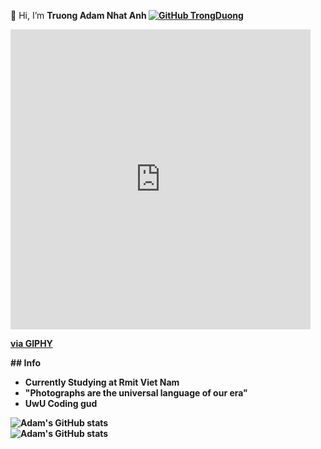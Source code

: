  👋 Hi, I’m <strong>Truong Adam Nhat Anh<strong> 
 [![GitHub TrongDuong](https://img.shields.io/github/followers/adamtruong?label=follow&style=social)](https://github.com/adamtruong)
 <iframe src="https://giphy.com/embed/GkD4U3VfiIbzcBhQNu" width="480" height="480" frameBorder="0" class="giphy-embed" allowFullScreen></iframe><p><a href="https://giphy.com/gifs/GkD4U3VfiIbzcBhQNu">via GIPHY</a></p>
## Info

- Currently Studying at Rmit Viet Nam 
- "Photographs are the universal language of our era" 
- UwU Coding gud 

![Adam's GitHub stats](https://github-readme-stats.vercel.app/api?username=adamtruong&theme=aura_dark&show_icons=true) <br>
![Adam's GitHub stats](https://github-readme-stats.vercel.app/api/top-langs?username=adamtruong&show_icons=true&locale=en&layout=compact&hide_border=true&theme=aura_dark)

